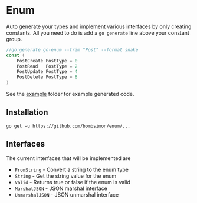 # Enum

Auto generate your types and implement various interfaces by only creating
constants. All you need to do is add a `go generate` line above your constant
group.

```go
//go:generate go-enum --trim "Post" --format snake
const (
    PostCreate PostType = 0
    PostRead   PostType = 2
    PostUpdate PostType = 4
    PostDelete PostType = 8
)
```

See the [example](example/) folder for example generated code.

## Installation

```
go get -u https://github.com/bombsimon/enum/...
```

## Interfaces

The current interfaces that will be implemented are

* `FromString` - Convert a string to the enum type
* `String` - Get the string value for the enum
* `Valid` - Returns true or false if the enum is valid
* `MarshalJSON` - JSON marshal interface
* `UnmarshalJSON` - JSON unmarshal interface
